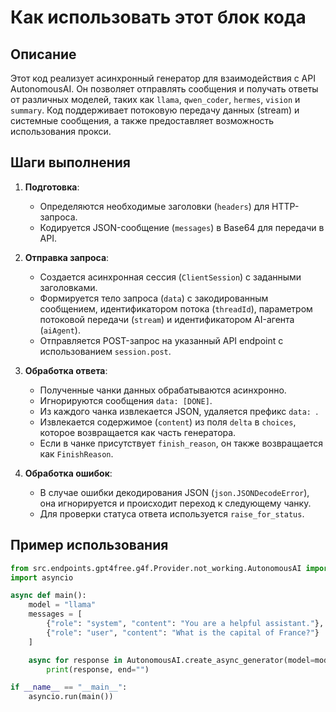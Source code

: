 Как использовать этот блок кода
=========================================================================================

Описание
-------------------------
Этот код реализует асинхронный генератор для взаимодействия с API AutonomousAI. Он позволяет отправлять сообщения и получать ответы от различных моделей, таких как `llama`, `qwen_coder`, `hermes`, `vision` и `summary`. Код поддерживает потоковую передачу данных (stream) и системные сообщения, а также предоставляет возможность использования прокси.

Шаги выполнения
-------------------------
1. **Подготовка**:
   - Определяются необходимые заголовки (`headers`) для HTTP-запроса.
   - Кодируется JSON-сообщение (`messages`) в Base64 для передачи в API.

2. **Отправка запроса**:
   - Создается асинхронная сессия (`ClientSession`) с заданными заголовками.
   - Формируется тело запроса (`data`) с закодированным сообщением, идентификатором потока (`threadId`), параметром потоковой передачи (`stream`) и идентификатором AI-агента (`aiAgent`).
   - Отправляется POST-запрос на указанный API endpoint с использованием `session.post`.

3. **Обработка ответа**:
   - Полученные чанки данных обрабатываются асинхронно.
   - Игнорируются сообщения `data: [DONE]`.
   - Из каждого чанка извлекается JSON, удаляется префикс `data: `.
   - Извлекается содержимое (`content`) из поля `delta` в `choices`, которое возвращается как часть генератора.
   - Если в чанке присутствует `finish_reason`, он также возвращается как `FinishReason`.

4. **Обработка ошибок**:
   - В случае ошибки декодирования JSON (`json.JSONDecodeError`), она игнорируется и происходит переход к следующему чанку.
   - Для проверки статуса ответа используется `raise_for_status`.

Пример использования
-------------------------

```python
from src.endpoints.gpt4free.g4f.Provider.not_working.AutonomousAI import AutonomousAI
import asyncio

async def main():
    model = "llama"
    messages = [
        {"role": "system", "content": "You are a helpful assistant."},
        {"role": "user", "content": "What is the capital of France?"}
    ]

    async for response in AutonomousAI.create_async_generator(model=model, messages=messages, stream=True):
        print(response, end="")

if __name__ == "__main__":
    asyncio.run(main())
